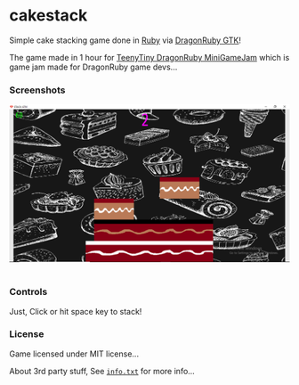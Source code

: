 # cakestack

Simple cake stacking game done in [Ruby](https://www.ruby-lang.org) via [DragonRuby GTK](https://dragonruby.itch.io/dragonruby-gtk)!

The game made in 1 hour for [TeenyTiny DragonRuby MiniGameJam](https://itch.io/jam/teenytiny-dragonruby-minigamejam-2020) which is game jam made for DragonRuby game devs...

### Screenshots

<img src="cakestack.png"><br><br>

### Controls

Just, Click or hit space key to stack!

### License

Game licensed under MIT license...

About 3rd party stuff, See [`info.txt`](https://github.com/Rabios/cakestack/blob/main/info.txt) for more info...